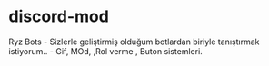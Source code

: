 # discord-mod
Ryz Bots - Sizlerle geliştirmiş olduğum botlardan biriyle tanıştırmak istiyorum..  - Gif, MOd, ,Rol verme , Buton sistemleri.
